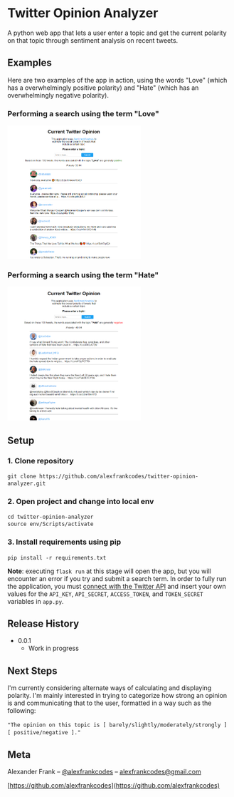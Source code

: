 # Twitter Opinion Analyzer
A python web app that lets a user enter a topic and get the current polarity on that topic through sentiment analysis on recent tweets.

## Examples
Here are two examples of the app in action, using the words "Love" (which has a overwhelmingly positive polarity) and "Hate" (which has an overwhelmingly negative polarity).

### Performing a search using the term "Love"
<img src="images/pos_example.png" width="300px">

### Performing a search using the term "Hate"
<img src="images/neg_example.png" width="300px">

## Setup

### 1. Clone repository

```
git clone https://github.com/alexfrankcodes/twitter-opinion-analyzer.git
```

### 2. Open project and change into local env

```
cd twitter-opinion-analyzer
source env/Scripts/activate
```

### 3. Install requirements using pip

```
pip install -r requirements.txt 
```

__Note__: executing `flask run` at this stage will open the app, but you will encounter an error if you try and submit a search term. In order to fully run the application, you must [connect with the Twitter API](https://developer.twitter.com/en/docs/basics/getting-started) and insert your own values for the `API_KEY`, `API_SECRET`, `ACCESS_TOKEN`, and `TOKEN_SECRET` variables in `app.py`.


## Release History

* 0.0.1
    * Work in progress

## Next Steps
I'm currently considering alternate ways of calculating and displaying polarity. I'm mainly interested in trying to categorize how strong an opinion is and communicating that to the user, formatted in a way such as the following:

`"The opinion on this topic is [ barely/slightly/moderately/strongly ] [ positive/negative ]."`

## Meta

Alexander Frank – [@alexfrankcodes](https://twitter.com/alexfrankcodes) – alexfrankcodes@gmail.com

[https://github.com/alexfrankcodes](https://github.com/alexfrankcodes)

